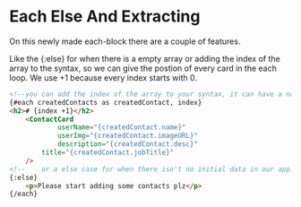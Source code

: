 # Each Else And Extracting 

On this newly made each-block there are a couple of features.

Like the {:else} for when there is a empty array or adding the index of the array to the syntax, so we can give the postion of every card in  the each loop. We use +1 because every index starts with 0.

```html
<!--you can add the index of the array to your syntax, it can have a name of your choice.-->
{#each createdContacts as createdContact, index}
<h2># {index +1}</h2>
    <ContactCard
            userName="{createdContact.name}"
            userImg="{createdContact.imageURL}"
            description="{createdContact.desc}"
        title="{createdContact.jobTitle}"
    />
<!--    or a else case for when there isn't no initial data in our app.-->
{:else}
    <p>Please start adding some contacts plz</p>
{/each}

```

